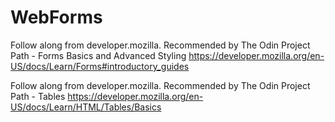 # WebForms
Follow along from developer.mozilla. Recommended by The Odin Project Path - Forms Basics and Advanced Styling
https://developer.mozilla.org/en-US/docs/Learn/Forms#introductory_guides

Follow along from developer.mozilla. Recommended by The Odin Project Path - Tables
https://developer.mozilla.org/en-US/docs/Learn/HTML/Tables/Basics


